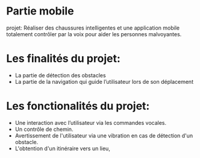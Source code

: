 

# Partie mobile

 projet: Réaliser des chaussures intelligentes et une application mobile totalement contrôler par la voix pour aider les personnes malvoyantes.

# Les finalités du projet: 
  -  La partie de détection des obstacles <br/>
  - La partie de la navigation qui guide l’utilisateur lors de son déplacement <br/>

# Les fonctionalités du projet:<br/>
  - Une interaction avec l’utilisateur via les commandes vocales.<br/>
  - Un contrôle de chemin.<br/>
  - Avertissement de l'utilisateur via une vibration en cas de détection d'un obstacle.<br/>
  - L'obtention d'un itinéraire vers un lieu,<br/>
